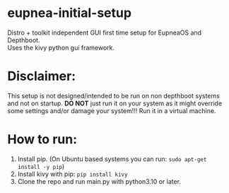# eupnea-initial-setup

Distro + toolkit independent GUI first time setup for EupneaOS and Depthboot.  
Uses the kivy python gui framework.

# Disclaimer:

This setup is not designed/intended to be run on non depthboot systems and not on startup. **DO NOT** just run it on
your system as it might override some settings and/or damage your system!!! Run it in a virtual machine.

# How to run:

1. Install pip. (On Ubuntu based systems you can run: `sudo apt-get install -y pip`)
2. Install kivy with pip: `pip install kivy`
3. Clone the repo and run main.py with python3.10 or later.
